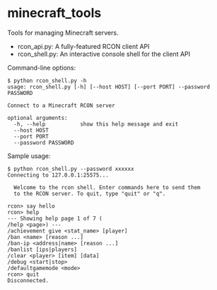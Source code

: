 minecraft_tools
===============

Tools for managing Minecraft servers.

* rcon_api.py: A fully-featured RCON client API
* rcon_shell.py: An interactive console shell for the client API

Command-line options:

    $ python rcon_shell.py -h
    usage: rcon_shell.py [-h] [--host HOST] [--port PORT] --password PASSWORD
    
    Connect to a Minecraft RCON server
    
    optional arguments:
      -h, --help           show this help message and exit
      --host HOST
      --port PORT
      --password PASSWORD
    
Sample usage:

    $ python rcon_shell.py --password xxxxxx
    Connecting to 127.0.0.1:25575...
      
      Welcome to the rcon shell. Enter commands here to send them
      to the RCON server. To quit, type "quit" or "q".
      
    rcon> say hello
    rcon> help 
    --- Showing help page 1 of 7 (
    /help <page>) ---
    /achievement give <stat_name> [player]
    /ban <name> [reason ...]
    /ban-ip <address|name> [reason ...]
    /banlist [ips|players]
    /clear <player> [item] [data]
    /debug <start|stop>
    /defaultgamemode <mode>
    rcon> quit
    Disconnected.

